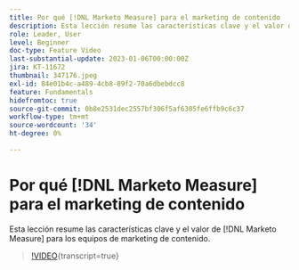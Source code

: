 ```yaml
---
title: Por qué [!DNL Marketo Measure] para el marketing de contenido
description: Esta lección resume las características clave y el valor de  [!DNL Marketo Measure] para los equipos de marketing de contenido.
role: Leader, User
level: Beginner
doc-type: Feature Video
last-substantial-update: 2023-01-06T00:00:00Z
jira: KT-11672
thumbnail: 347176.jpeg
exl-id: 84e01b4c-a489-4cb8-89f2-70a6dbebdcc8
feature: Fundamentals
hidefromtoc: true
source-git-commit: 0b8e2531dec2557bf306f5af6305fe6ffb9c6c37
workflow-type: tm+mt
source-wordcount: '34'
ht-degree: 0%

---
```


# Por qué [!DNL Marketo Measure] para el marketing de contenido

Esta lección resume las características clave y el valor de [!DNL Marketo Measure] para los equipos de marketing de contenido.

>[!VIDEO](https://video.tv.adobe.com/v/3431569/?learn=on&captions=spa){transcript=true}
